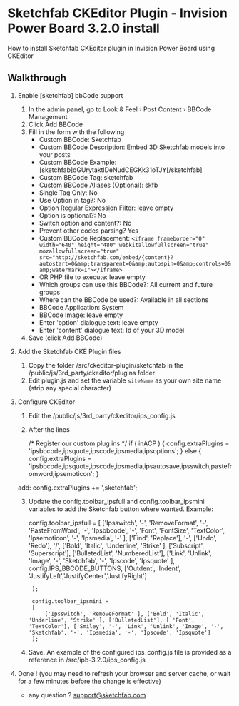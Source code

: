 Sketchfab CKEditor Plugin - Invision Power Board 3.2.0 install
==============================================================

How to install Sketchfab CKEditor plugin in Invision Power Board using CKEditor

Walkthrough
-----------

1. Enable [sketchfab] bbCode support
    1. In the admin panel, go to Look & Feel › Post Content › BBCode Management 
    2. Click Add BBCode
    3. Fill in the form with the following
        * Custom BBCode: Sketchfab
        * Custom BBCode Description: Embed 3D Sketchfab models into your posts
        * Custom BBCode Example: [sketchfab]dGUrytaktlDeNudCEGKk31oTJY[/sketchfab]
        * Custom BBCode Tag: sketchfab
        * Custom BBCode Aliases (Optional): skfb
        * Single Tag Only: No
        * Use Option in tag?: No
        * Option Regular Expression Filter: leave empty
        * Option is optional?: No
        * Switch option and content?: No
        * Prevent other codes parsing? Yes
        * Custom BBCode Replacement: ```<iframe frameborder="0" width="640" height="480" webkitallowfullscreen="true" mozallowfullscreen="true" src="http://sketchfab.com/embed/{content}?autostart=0&amp;transparent=0&amp;autospin=0&amp;controls=0&amp;watermark=1"></iframe>```
        * OR PHP file to execute: leave empty
        * Which groups can use this BBCode?: All current and future groups
        * Where can the BBCode be used?: Available in all sections
        * BBCode Application: System
        * BBCode Image: leave empty
        * Enter 'option' dialogue text: leave empty
        * Enter 'content' dialogue text: Id of your 3D model
    3. Save (click Add BBCode)

2. Add the Sketchfab CKE Plugin files
    1. Copy the folder /src/ckeditor-plugin/sketchfab in the /public/js/3rd_party/ckeditor/plugins folder
    3. Edit plugin.js and set the variable `siteName` as your own site name (strip any special character)

3. Configure CKEditor
    1. Edit the /public/js/3rd_party/ckeditor/ips_config.js
    2. After the lines

        /* Register our custom plug ins */
        if ( inACP )
        {
            config.extraPlugins = 'ipsbbcode,ipsquote,ipscode,ipsmedia,ipsoptions';
        }
        else
        {
            config.extraPlugins = 'ipsbbcode,ipsquote,ipscode,ipsmedia,ipsautosave,ipsswitch,pastefromword,ipsemoticon';
        }

    add:
        config.extraPlugins += ',sketchfab';

    3. Update the config.toolbar_ipsfull and config.toolbar_ipsmini variables to add the Sketchfab button where wanted. Example:

        config.toolbar_ipsfull =
            [
                ['Ipsswitch', '-', 'RemoveFormat', '-',  'PasteFromWord', '-', 'Ipsbbcode', '-', 'Font', 'FontSize', 'TextColor', 'Ipsemoticon', '-', 'Ipsmedia', '-' ], ['Find', 'Replace'], '-', ['Undo', 'Redo'],
                '/',
                ['Bold', 'Italic', 'Underline', 'Strike' ], ['Subscript', 'Superscript'], ['BulletedList', 'NumberedList'],
                ['Link', 'Unlink', 'Image', '-', 'Sketchfab', '-', 'Ipscode', 'Ipsquote' ], config.IPS_BBCODE_BUTTONS, ['Outdent', 'Indent', 'JustifyLeft','JustifyCenter','JustifyRight']
            
            ];

            config.toolbar_ipsmini =
            [
                ['Ipsswitch', 'RemoveFormat' ], ['Bold', 'Italic', 'Underline', 'Strike' ], ['BulletedList'], [ 'Font', 'TextColor'], ['Smiley', '-', 'Link', 'Unlink', 'Image', '-', 'Sketchfab', '-', 'Ipsmedia', '-', 'Ipscode', 'Ipsquote']
            ];


    3. Save. An example of the configured ips_config.js file is provided as a reference in /src/ipb-3.2.0/ips_config.js

4. Done ! (you may need to refresh your browser and server cache, or wait for a few minutes before the change is effective)
    
    * any question ? support@sketchfab.com

